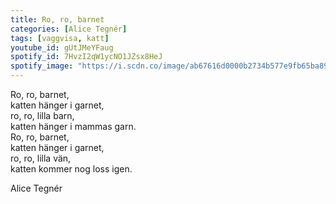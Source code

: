 ```yaml
---
title: Ro, ro, barnet
categories: [Alice Tegnér]
tags: [vaggvisa, katt]
youtube_id: gUtJMeYFaug
spotify_id: 7HvzI2qW1ycNO1JZsx8HeJ
spotify_image: "https://i.scdn.co/image/ab67616d0000b2734b577e9fb65ba893513756cf"
---
```


Ro, ro, barnet,  
katten hänger i garnet,  
ro, ro, lilla barn,  
katten hänger i mammas garn.  
Ro, ro, barnet,  
katten hänger i garnet,  
ro, ro, lilla vän,  
katten kommer nog loss igen.


Alice Tegnér
